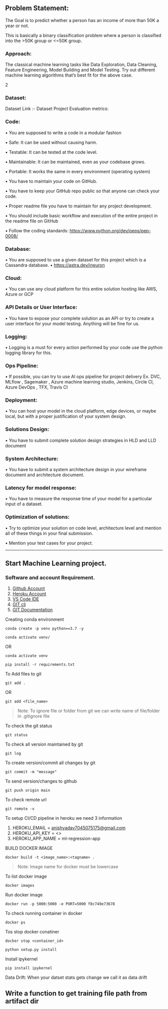 ## Problem Statement:
 The Goal is to predict whether a person has an income of more than 50K a year or not.

 This is basically a binary classification problem where a person is classified into the >50K group or <=50K group.



### Approach: 
The classical machine learning tasks like Data Exploration, Data Cleaning,
Feature Engineering, Model Building and Model Testing. Try out different machine
learning algorithms that’s best fit for the above case.

2

### Dataset:
Dataset Link :- Dataset
Project Evaluation metrics:

### Code:
• You are supposed to write a code in a modular fashion

• Safe: It can be used without causing harm.

• Testable: It can be tested at the code level.

• Maintainable: It can be maintained, even as your codebase grows.

• Portable: It works the same in every environment (operating system)

• You have to maintain your code on GitHub.

• You have to keep your GitHub repo public so that anyone can check your code.

• Proper readme file you have to maintain for any project development.

• You should include basic workflow and execution of the entire project in the readme
file on GitHub

• Follow the coding standards: https://www.python.org/dev/peps/pep-0008/

### Database:
• You are supposed to use a given dataset for this project which is a Cassandra
database.
• https://astra.dev/ineuron

### Cloud:
• You can use any cloud platform for this entire solution hosting like AWS, Azure or
GCP

### API Details or User Interface:
• You have to expose your complete solution as an API or try to create a user
interface for your model testing. Anything will be fine for us.

### Logging:
• Logging is a must for every action performed by your code use the python logging
library for this.

### Ops Pipeline:


• If possible, you can try to use AI ops pipeline for project delivery Ex. DVC, MLflow
, Sagemaker , Azure machine learning studio, Jenkins, Circle CI, Azure DevOps ,
TFX, Travis CI

### Deployment:
• You can host your model in the cloud platform, edge devices, or maybe local, but
with a proper justification of your system design.

### Solutions Design:
• You have to submit complete solution design strategies in HLD and LLD document


### System Architecture:

• You have to submit a system architecture design in your wireframe document and
architecture document.


### Latency for model response:
• You have to measure the response time of your model for a particular input of a
dataset.

### Optimization of solutions:
• Try to optimize your solution on code level, architecture level and mention all of
these things in your final submission.

• Mention your test cases for your project.

---------------------------------------------------------

## Start Machine Learning project.

### Software and account Requirement.

1. [Github Account](https://github.com)
2. [Heroku Account](https://dashboard.heroku.com/login)
3. [VS Code IDE](https://code.visualstudio.com/download)
4. [GIT cli](https://git-scm.com/downloads)
5. [GIT Documentation](https://git-scm.com/docs/gittutorial)


Creating conda environment
```
conda create -p venv python==3.7 -y
```
```
conda activate venv/
```
OR 
```
conda activate venv
```

```
pip install -r requirements.txt
```

To Add files to git
```
git add .
```

OR
```
git add <file_name>
```

> Note: To ignore file or folder from git we can write name of file/folder in .gitignore file

To check the git status 
```
git status
```
To check all version maintained by git
```
git log
```

To create version/commit all changes by git
```
git commit -m "message"
```

To send version/changes to github
```
git push origin main
```

To check remote url 
```
git remote -v
```

To setup CI/CD pipeline in heroku we need 3 information
1. HEROKU_EMAIL = anishyadav7045075175@gmail.com
2. HEROKU_API_KEY = <>
3. HEROKU_APP_NAME = ml-regression-app

BUILD DOCKER IMAGE
```
docker build -t <image_name>:<tagname> .
```
> Note: Image name for docker must be lowercase


To list docker image
```
docker images
```

Run docker image
```
docker run -p 5000:5000 -e PORT=5000 f8c749e73678
```

To check running container in docker
```
docker ps
```

Tos stop docker conatiner
```
docker stop <container_id>
```



```
python setup.py install
```


Install ipykernel

```
pip install ipykernel
```


Data Drift:
When your datset stats gets change we call it as data drift



## Write a function to get training file path from artifact dir

